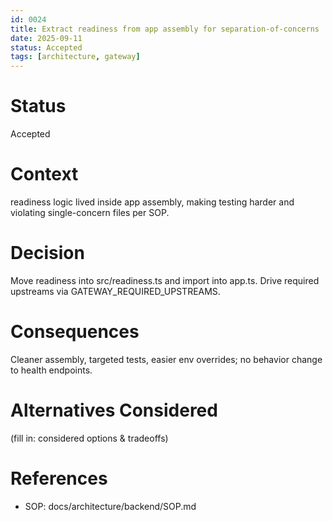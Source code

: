 ```yaml
---
id: 0024
title: Extract readiness from app assembly for separation-of-concerns
date: 2025-09-11
status: Accepted
tags: [architecture, gateway]
---
```


# Status
Accepted

# Context
readiness logic lived inside app assembly, making testing harder and violating single-concern files per SOP.

# Decision
Move readiness into src/readiness.ts and import into app.ts. Drive required upstreams via GATEWAY_REQUIRED_UPSTREAMS.

# Consequences
Cleaner assembly, targeted tests, easier env overrides; no behavior change to health endpoints.

# Alternatives Considered
(fill in: considered options & tradeoffs)

# References
- SOP: docs/architecture/backend/SOP.md
